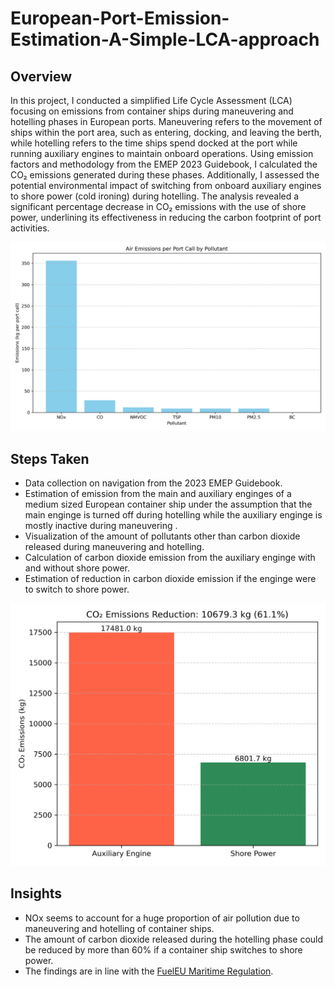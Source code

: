 # European-Port-Emission-Estimation-A-Simple-LCA-approach

## Overview
In this project, I conducted a simplified Life Cycle Assessment (LCA) focusing on emissions from container ships during maneuvering and hotelling phases in European ports. Maneuvering refers to the movement of ships within the port area, such as entering, docking, and leaving the berth, while hotelling refers to the time ships spend docked at the port while running auxiliary engines to maintain onboard operations.
Using emission factors and methodology from the EMEP 2023 Guidebook, I calculated the CO₂ emissions generated during these phases. Additionally, I assessed the potential environmental impact of switching from onboard auxiliary engines to shore power (cold ironing) during hotelling. The analysis revealed a significant percentage decrease in CO₂ emissions with the use of shore power, underlining its effectiveness in reducing the carbon footprint of port activities.

![screenshot](https://github.com/momamis/European-Port-Emission-Estimation-A-Simple-LCA-approach/blob/main/emission_by_pollutant.png)

## Steps Taken

- Data collection on navigation from the 2023 EMEP Guidebook.
- Estimation of emission from the main and auxiliary enginges of a medium sized European container ship under the assumption that the main enginge is turned off during hotelling while the auxiliary enginge is mostly inactive during maneuvering .
- Visualization of the amount of pollutants other than carbon dioxide released during maneuvering and hotelling.
- Calculation of carbon dioxide emission from the auxiliary enginge with and without shore power.
- Estimation of reduction in carbon dioxide emission if the enginge were to switch to shore power.

![screenshot](https://github.com/momamis/European-Port-Emission-Estimation-A-Simple-LCA-approach/blob/main/CO2_emission_reduction.png)

## Insights

- NOx seems to account for a huge proportion of air pollution due to maneuvering and hotelling of container ships.
- The amount of carbon dioxide released during the hotelling phase could be reduced by more than 60% if a container ship switches to shore power.
- The findings are in line with the [FuelEU Maritime Regulation](https://transport.ec.europa.eu/transport-modes/maritime/decarbonising-maritime-transport-fueleu-maritime_en).
